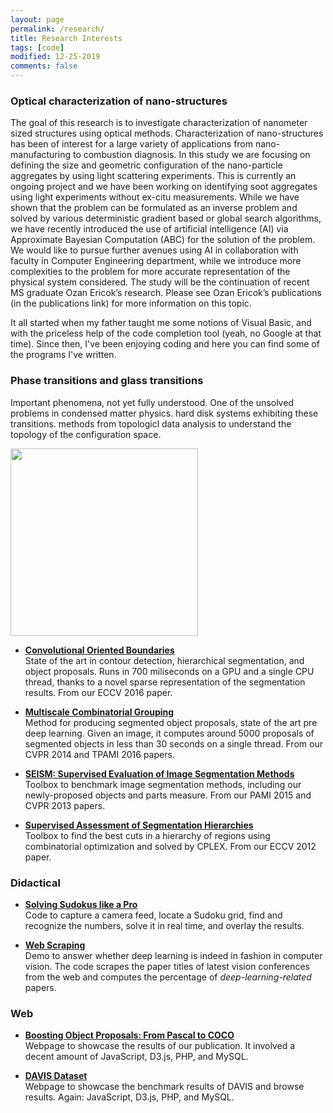 ```yaml
---
layout: page
permalink: /research/
title: Research Interests
tags: [code]
modified: 12-25-2019
comments: false
---
```


### Optical characterization of nano-structures

The goal of this research is to investigate characterization of nanometer sized structures using optical methods.  Characterization of nano-structures has been of interest for a large variety of applications from nano-manufacturing to combustion diagnosis.  In this study we are focusing on defining the size and geometric configuration of the nano-particle aggregates by using light scattering experiments.  This is currently an ongoing project and we have been working on identifying soot aggregates using light experiments without ex-citu measurements.  While we have shown that the problem can be formulated as an inverse problem and solved by various deterministic gradient based or global search algorithms, we have recently introduced the use of artificial intelligence (AI) via Approximate Bayesian Computation (ABC) for the solution of the problem.  We would like to pursue further avenues using AI in collaboration with faculty in Computer Engineering department, while we introduce more complexities to the problem for more accurate representation of the physical system considered.  The study will be the continuation of recent MS graduate Ozan Ericok’s research.  Please see Ozan Ericok’s publications (in the publications link) for more information on this topic.  

It all started when my father taught me some notions of Visual Basic, and with the priceless help of the code completion tool (yeah, no Google at that time). Since then, I've been enjoying coding and here you can find some of the programs I've written.

### Phase transitions and glass transitions
Important phenomena, not yet fully understood. One of the unsolved problems in condensed matter physics. hard disk systems exhibiting these transitions. methods from topologicl data analysis to understand the topology of the configuration space.

<img src="{{ site.github.url }}/images/deep_learning.png" height="300" width="300">


* [**Convolutional Oriented Boundaries**](http://www.vision.ee.ethz.ch/~cvlsegmentation/cob/)<br>
State of the art in contour detection, hierarchical segmentation, and object proposals. Runs in 700 miliseconds on a GPU and a single CPU thread, thanks to a novel sparse representation of the segmentation results. From our ECCV 2016 paper.

* [**Multiscale Combinatorial Grouping**](http://www.eecs.berkeley.edu/Research/Projects/CS/vision/grouping/mcg/)<br>
Method for producing segmented object proposals, state of the art pre deep learning. Given an image, it computes around 5000 proposals of segmented objects in less than 30 seconds on a single thread. From our CVPR 2014 and TPAMI 2016 papers.

* [**SEISM: Supervised Evaluation of Image Segmentation Methods**](http://www.vision.ee.ethz.ch/~biwiproposals/seism/index.html)<br>
Toolbox to benchmark image segmentation methods, including our newly-proposed objects and parts measure. From our PAMI 2015 and CVPR 2013 papers.

* [**Supervised Assessment of Segmentation Hierarchies**](https://imatge.upc.edu/web/resources/supervised-assessment-segmentation-hierarchies)<br>
Toolbox to find the best cuts in a hierarchy of regions using combinatorial optimization and solved by CPLEX. From our ECCV 2012 paper.
 
### Didactical

* [**Solving Sudokus like a Pro**](http://jponttuset.github.io/solving-sudokus-like-a-pro-1/)<br>
Code to capture a camera feed, locate a Sudoku grid, find and recognize the numbers, solve it in real time, and overlay the results.

* [**Web Scraping**](http://jponttuset.github.io/deep-learning-scraping/)<br>
Demo to answer whether deep learning is indeed in fashion in computer vision. The code scrapes the paper titles of latest vision conferences from the web and computes the percentage of *deep-learning-related* papers.

### Web

* [**Boosting Object Proposals: From Pascal to COCO**](http://www.vision.ee.ethz.ch/~biwiproposals/boosting-coco/)<br>
Webpage to showcase the results of our publication. It involved a decent amount of JavaScript, D3.js, PHP, and MySQL.

* [**DAVIS Dataset**](https://graphics.ethz.ch/~perazzif/davis/index.html)<br>
Webpage to showcase the benchmark results of DAVIS and browse results. Again: JavaScript, D3.js, PHP, and MySQL.


